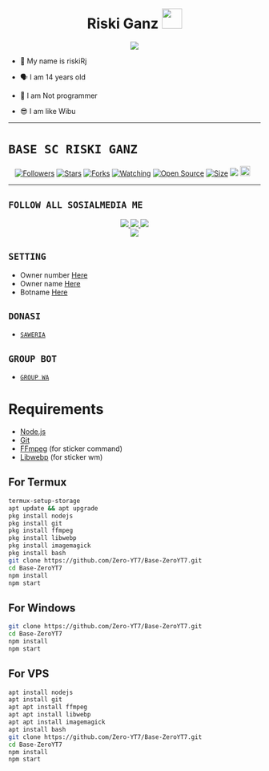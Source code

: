 <h1 align="center">Riski Ganz <img src="[![IMG-20220204-WA0259.jpg](https://i.postimg.cc/R0S1MqWF/IMG-20220204-WA0259.jpg)](https://postimg.cc/4Y0HPfbk)" width="40px" alt=""><br></h1>
<p align="center">
<img src="[![IMG-20220204-WA0259.jpg](https://i.postimg.cc/R0S1MqWF/IMG-20220204-WA0259.jpg)](https://postimg.cc/4Y0HPfbk)" />
</p>

<p align="center">

- 👼 My name is riskiRj

- 🗣️ I am 14 years old 

- 🔭 I am Not programmer
 
- 😎 I am like Wibu
</p>

------

# ```BASE SC RISKI GANZ```
<p align="center">
<a href="https://github.com/RiskiRj/followers"><img title="Followers" src="https://img.shields.io/github/followers/RiskiRj?color=red&style=flat-square"></a>
<a href="https://github.com/RiskiRj/Base-RiskiRj/stargazers/"><img title="Stars" src="https://img.shields.io/github/stars/RiskiRj/Base-RiskiRj?color=blue&style=flat-square"></a>
<a href="https://github.com/RiskiRj/Base-RiskiRj/network/members"><img title="Forks" src="https://img.shields.io/github/forks/RiskiRj/Base-RiskiRj?color=red&style=flat-square"></a>
<a href="https://github.com/RiskiRj/Base-RiskiRj/watchers"><img title="Watching" src="https://img.shields.io/github/watchers/RiskiRj/Base-RiskiRj?label=Watchers&color=blue&style=flat-square"></a>
<a href="https://github.com/RiskiRj/Base-RiskiRj"><img title="Open Source" src="https://badges.frapsoft.com/os/v2/open-source.svg?v=103"></a>
<a href="https://github.com/RiskiRj/Base-RiskiRj/"><img title="Size" src="https://img.shields.io/github/repo-size/RiskiRj/base-RiskiRj?style=flat-square&color=green"></a>
<a href="https://hits.seeyoufarm.com"><img src="https://hits.seeyoufarm.com/api/count/incr/badge.svg?url=https%3A%2F%2Fgithub.com%2FRiskiRj%2FBase-RiskiRj&count_bg=%2379C83D&title_bg=%23555555&icon=probot.svg&icon_color=%2300FF6D&title=hits&edge_flat=false"/></a>
<a href="https://github.com/RiskiRj/Base-RiskiRj/graphs/commit-activity"><img height="20" src="https://img.shields.io/badge/Maintained%3F-yes-green.svg"></a>&nbsp;&nbsp;
</p>
<p align='center'>
    </p>

-------

## ```FOLLOW ALL SOSIALMEDIA ME```
<p align="center">
<a href="https://instagram.com/Ganzbog"><img src="https://img.shields.io/badge/Instagram-E4405F?style=for-the-badge&logo=instagram&logoColor=white"/> 
<a href="https://wa.me/6281339888334"><img src="https://img.shields.io/badge/WhatsApp-25D366?style=for-the-badge&logo=whatsapp&logoColor=white" />
<a href="https://youtube.com/GcBotz"><img src="https://img.shields.io/badge/YouTube GcBotz-ff0000?style=for-the-badge&logo=youtube&logoColor=ff000000&link=https://youtube.com/ZeroYT7" /><br>
<a href="tiktok.com/@grizlyganz3"><img src="https://img.shields.io/badge/Tiktok grizlyganz-black?style=for-the-badge&logo=tiktok&logoColor=ff000000&link=https://tiktok.com/@zeroyt7" /></a>
</p>

## ```SETTING```

- Owner number [Here](https://github.com/RiskiRj/Base-RiskiRj/blob/master/setting.json#L4)
- Owner name [Here](https://github.com/RiskiRj/Base-RiskiRj/blob/master/setting.json#L13)
- Botname [Here](https://github.com/RiskiRj/Base-RiskiRj/blob/master/setting.json#L14)

## ```DONASI```

- [`SAWERIA`](https://saweria.co/RiskiGanz)

## ```GROUP BOT```

- [`GROUP WA`](https://chat.whatsapp.com/JcmhWXfENPQ8svF9tAayAj)

# Requirements
* [Node.js](https://nodejs.org/en/)
* [Git](https://git-scm.com/downloads)
* [FFmpeg](https://www.gyan.dev/ffmpeg/builds/) (for sticker command)
* [Libwebp](https://developers.google.com/speed/webp/download) (for sticker wm)

## For Termux
```bash
termux-setup-storage
apt update && apt upgrade
pkg install nodejs
pkg install git 
pkg install ffmpeg
pkg install libwebp 
pkg install imagemagick
pkg install bash
git clone https://github.com/Zero-YT7/Base-ZeroYT7.git
cd Base-ZeroYT7
npm install
npm start
```
## For Windows
```bash
git clone https://github.com/Zero-YT7/Base-ZeroYT7.git
cd Base-ZeroYT7
npm install
npm start
```
## For VPS
```bash
apt install nodejs 
apt install git 
apt apt install ffmpeg 
apt apt install libwebp 
apt apt install imagemagick
apt install bash
git clone https://github.com/Zero-YT7/Base-ZeroYT7.git
cd Base-ZeroYT7
npm install
npm start
```

